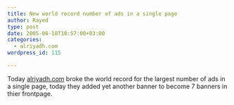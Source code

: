 ```yaml
---
title: New world record number of ads in a single page
author: Rayed
type: post
date: 2005-06-18T10:57:00+03:00
categories:
  - alriyadh.com
wordpress_id: 115

---
```

<div style="clear:both;"></div>
<p>Today <a href="http://www.alriyadh.com/">alriyadh.com</a> broke the world record for the largest number of ads in a single page, today they added yet another banner to become 7 banners in thier frontpage.</p>
<div style="clear:both; padding-bottom: 0.25em;"></div>
